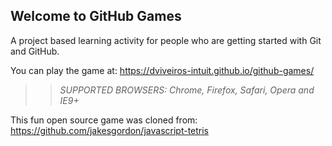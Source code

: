 ## Welcome to GitHub Games

A project based learning activity for people who are getting started with Git and GitHub.

You can play the game at: https://dviveiros-intuit.github.io/github-games/ 

>> _*SUPPORTED BROWSERS*: Chrome, Firefox, Safari, Opera and IE9+_

This fun open source game was cloned from: https://github.com/jakesgordon/javascript-tetris
